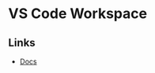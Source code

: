 # VS Code Workspace

<!--
https://github.com/search?q=path%3A.code-workspace+%22apps%22+%22packages%22&type=code
-->

## Links

- [Docs](https://code.visualstudio.com/docs/editor/workspaces)

<!--
code ./<name>.code-workspace
-->

